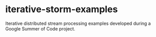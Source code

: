 iterative-storm-examples
========================

Iterative distributed stream processing examples developed during a Google Summer of Code project.

